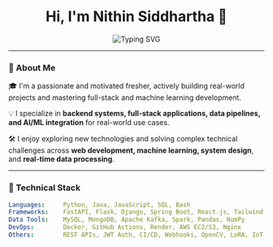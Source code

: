 <h1 align="center">Hi, I'm Nithin Siddhartha 👋</h1>

<p align="center">
  <img src="https://readme-typing-svg.demolab.com?font=Fira+Code&size=22&pause=1000&color=00BFFF&center=true&width=435&lines=Passionate+Developer;CS+Graduate%7CProject+Builder;Full-Stack+Developer+%7C+Backend+Focused;Machine+Learning+Explorer;Always+Learning+%26+Building" alt="Typing SVG" />
</p>


---

### 🚀 About Me

🎓 I'm a passionate and motivated fresher, actively building real-world projects and mastering full-stack and machine learning development.

💡 I specialize in **backend systems, full-stack applications, data pipelines, and AI/ML integration** for real-world use cases.

🛠 I enjoy exploring new technologies and solving complex technical challenges across **web development, machine learning, system design**, and **real-time data processing**.

---

### 🧠 Technical Stack

```yaml
Languages:     Python, Java, JavaScript, SQL, Bash
Frameworks:    FastAPI, Flask, Django, Spring Boot, React.js, Tailwind CSS
Data Tools:    MySQL, MongoDB, Apache Kafka, Spark, Pandas, NumPy
DevOps:        Docker, GitHub Actions, Render, AWS EC2/S3, Nginx
Others:        REST APIs, JWT Auth, CI/CD, Webhooks, OpenCV, LoRA, IoT
